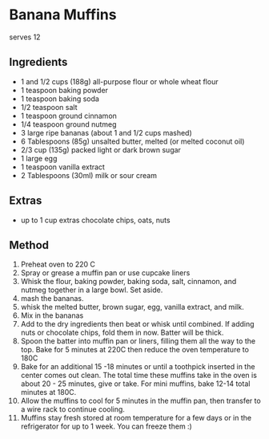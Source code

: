 # Banana Muffins

serves 12

## Ingredients

* 1 and 1/2 cups (188g) all-purpose flour or whole wheat flour 
* 1 teaspoon baking powder
* 1 teaspoon baking soda
* 1/2 teaspoon salt
* 1 teaspoon ground cinnamon
* 1/4 teaspoon ground nutmeg
* 3 large ripe bananas (about 1 and 1/2 cups mashed)
* 6 Tablespoons (85g) unsalted butter, melted (or melted coconut oil)
* 2/3 cup (135g) packed light or dark brown sugar 
* 1 large egg
* 1 teaspoon vanilla extract
* 2 Tablespoons (30ml) milk or sour cream


## Extras

* up to 1 cup extras chocolate chips, oats, nuts


## Method

1. Preheat  oven to  220 C
2. Spray or grease a muffin pan or use cupcake liners
3. Whisk the flour, baking powder, baking soda, salt, cinnamon, and nutmeg together in a large bowl. Set aside. 
4. mash the bananas. 
5. whisk the melted butter, brown sugar, egg, vanilla extract, and milk.
6. Mix in the bananas
7. Add to the dry ingredients then beat or whisk until combined. If adding nuts or chocolate chips, fold them in now. Batter will be thick.
8. Spoon the batter into muffin pan or liners,  filling them all the way to the top. Bake for 5 minutes at 220C then reduce the oven temperature to 180C 
9. Bake for an additional 15 -18 minutes or until a toothpick inserted in the center comes out clean. The total time these muffins take in the oven is about 20 - 25 minutes, give or take. For mini muffins, bake 12-14 total minutes at  180C. 
10. Allow the muffins to cool for 5 minutes in the muffin pan, then transfer to a wire rack to continue cooling.
11. Muffins stay fresh stored at room temperature for a few days or in the refrigerator for up to 1 week. You can freeze them :)
